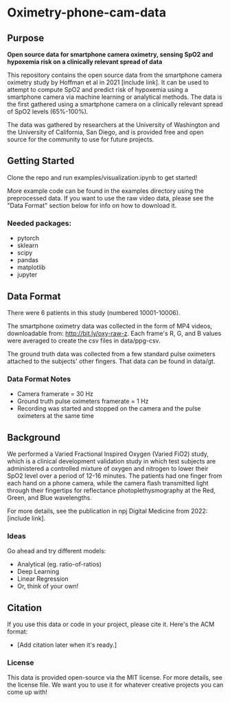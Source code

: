 # Oximetry-phone-cam-data

## Purpose
**Open source data for smartphone camera oximetry, sensing SpO2 and hypoxemia risk on a clinically relevant spread of data**

This repository contains the open source data from the smartphone camera oximetry study by Hoffman et al in 2021 [include link].  It can be used to attempt to compute SpO2 and predict risk of hypoxemia using a smartphone camera via machine learning or analytical methods.  The data is the first gathered using a smartphone camera on a clinically relevant spread of SpO2 levels (65%-100%).

The data was gathered by researchers at the University of Washington and the University of California, San Diego, and is provided free and open source for the community to use for future projects.

## Getting Started
Clone the repo and run examples/visualization.ipynb to get started!

More example code can be found in the examples directory using the preprocessed data.  If you want to use the raw video data, please see the "Data Format" section below for info on how to download it.

### Needed packages: 
* pytorch
* sklearn
* scipy
* pandas
* matplotlib
* jupyter


## Data Format
There were 6 patients in this study (numbered 10001-10006).

The smartphone oximetry data was collected in the form of MP4 videos, downloadable from: http://bit.ly/oxy-raw-z.  Each frame's R, G, and B values were averaged to create the csv files in data/ppg-csv.

The ground truth data was collected from a few standard pulse oximeters attached to the subjects' other fingers.  That data can be found in data/gt.

### Data Format Notes
* Camera framerate = 30 Hz
* Ground truth pulse oximeters framerate = 1 Hz
* Recording was started and stopped on the camera and the pulse oximeters at the same time

## Background
We performed a Varied Fractional Inspired Oxygen (Varied FiO2) study, which is a clinical development validation study in which test subjects are administered a controlled mixture of oxygen and nitrogen to lower their SpO2 level over a period of 12-16 minutes.  The patients had one finger from each hand on a phone camera, while the camera flash transmitted light through their fingertips for reflectance photoplethysmography at the Red, Green, and Blue wavelengths.

For more details, see the publication in npj Digital Medicine from 2022: [include link].

### Ideas
Go ahead and try different models:
* Analytical (eg. ratio-of-ratios)
* Deep Learning
* Linear Regression
* Or, think of your own!

## Citation
If you use this data or code in your project, please cite it.  Here's the ACM format:
* [Add citation later when it's ready.]

### License
This data is provided open-source via the MIT license.  For more details, see the license file.  We want you to use it for whatever creative projects you can come up with!  

